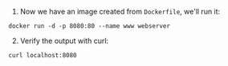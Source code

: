 
1. Now we have an image created from `Dockerfile`, we'll run it:

  `docker run -d -p 8080:80 --name www webserver`

2. Verify the output with curl:

  `curl localhost:8080`
